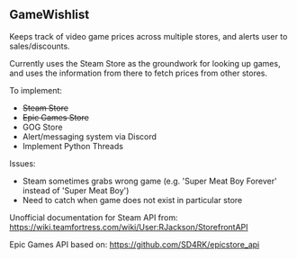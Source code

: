 ## GameWishlist

Keeps track of video game prices across multiple stores, and alerts user to sales/discounts.

Currently uses the Steam Store as the groundwork for looking up games, and uses the information from there to fetch prices from other stores.

To implement:
- <s>Steam Store</s>
- <s>Epic Games Store</s>
- GOG Store
- Alert/messaging system via Discord
- Implement Python Threads

Issues:
- Steam sometimes grabs wrong game (e.g. 'Super Meat Boy Forever' instead of 'Super Meat Boy')
- Need to catch when game does not exist in particular store


Unofficial documentation for Steam API from: https://wiki.teamfortress.com/wiki/User:RJackson/StorefrontAPI

Epic Games API based on: https://github.com/SD4RK/epicstore_api
